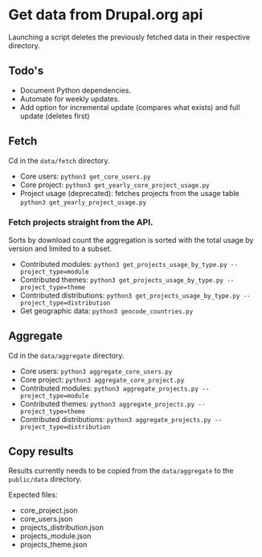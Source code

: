 # Get data from Drupal.org api

Launching a script deletes the previously fetched data in their respective directory.

## Todo's

- Document Python dependencies.
- Automate for weekly updates.
- Add option for incremental update (compares what exists) and full update (deletes first)

## Fetch

Cd in the `data/fetch` directory.

- Core users: `python3 get_core_users.py`
- Core project: `python3 get_yearly_core_project_usage.py`
- Project usage (deprecated): fetches projects from the usage table `python3 get_yearly_project_usage.py`

### Fetch projects straight from the API.

Sorts by download count the aggregation is sorted with the total usage by version and limited to a subset.

- Contributed modules: `python3 get_projects_usage_by_type.py --project_type=module`
- Contributed themes: `python3 get_projects_usage_by_type.py --project_type=theme`
- Contributed distributions: `python3 get_projects_usage_by_type.py --project_type=distribution`
- Get geographic data: `python3 geocode_countries.py`

## Aggregate

Cd in the `data/aggregate` directory.

- Core users: `python3 aggregate_core_users.py`
- Core project: `python3 aggregate_core_project.py`
- Contributed modules: `python3 aggregate_projects.py --project_type=module`
- Contributed themes: `python3 aggregate_projects.py --project_type=theme`
- Contributed distributions: `python3 aggregate_projects.py --project_type=distribution`

## Copy results

Results currently needs to be copied from the `data/aggregate` to the `public/data` directory.

Expected files:

- core_project.json
- core_users.json
- projects_distribution.json
- projects_module.json
- projects_theme.json
